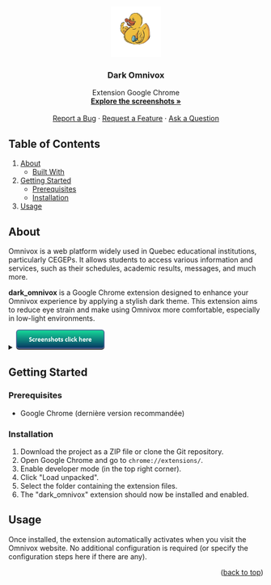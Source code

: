 <br />
<div align="center">
  <a href="https://github.com/majeurbilly/project_name">
    <img src="docs/images/logo.png" alt="Logo" width="100" height="100">
  </a>

  <h3 align="center">Dark Omnivox</h3>

  <p align="center">
    Extension Google Chrome
    <br />
    <a href="#about"><strong>Explore the screenshots »</strong></a>
      <br />
      <br />
      <a href="https://github.com/TheBeesness/dark_omnivox/issues/new?assignees=&labels=bug&template=01_BUG_REPORT.md&title=bug%3A+">Report a Bug</a>
      ·
      <a href="https://github.com/TheBeesness/dark_omnivox/issues/new?assignees=&labels=enhancement&template=02_FEATURE_REQUEST.md&title=feat%3A+">Request a Feature</a>
      ·
      <a href="https://github.com/TheBeesness/dark_omnivox/issues/new?assignees=&labels=question&template=04_SUPPORT_QUESTION.md&title=support%3A+">Ask a Question</a>
  </p>
</div>

  ## Table of Contents
  <ol>
    <li>
      <a href="#about">About</a>
      <ul>
        <li><a href="#built-with">Built With</a></li>
      </ul>
    </li>
    <li>
      <a href="#getting-started">Getting Started</a>
      <ul>
        <li><a href="#prerequisites">Prerequisites</a></li>
        <li><a href="#installation">Installation</a></li>
      </ul>
    </li>
    <li><a href="#usage">Usage</a></li>
  </ol>


## About
Omnivox is a web platform widely used in Quebec educational institutions, particularly CEGEPs. It allows students to access various information and services, such as their schedules, academic results, messages, and much more.

**dark_omnivox** is a Google Chrome extension designed to enhance your Omnivox experience by applying a stylish dark theme. This extension aims to reduce eye strain and make using Omnivox more comfortable, especially in low-light environments.



<details>
 <summary>
    <a href="#images">
      <img src="docs/images/button.png" alt="button image" height="40">
    </a>
 </summary>
<br>
🛠️ HOME PAGE  
<img src="docs/images/home_page.png" alt="img-describe">

🎨 Omnivox pgae  
<img src="docs/images/saas_page.png" alt="img-describe">

</details>

## Getting Started

### Prerequisites

* Google Chrome (dernière version recommandée)

### Installation

1.  Download the project as a ZIP file or clone the Git repository.
2.  Open Google Chrome and go to `chrome://extensions/`.
3.  Enable developer mode (in the top right corner).
4.  Click "Load unpacked".
5.  Select the folder containing the extension files.
6.  The "dark_omnivox" extension should now be installed and enabled.

## Usage

Once installed, the extension automatically activates when you visit the Omnivox website. No additional configuration is required (or specify the configuration steps here if there are any).


<p align="right">(<a href="#readme-top">back to top</a>)</p>



